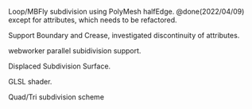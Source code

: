 Loop/MBFly subdivision using PolyMesh halfEdge. @done(2022/04/09) except for attributes, which needs to be refactored.

Support Boundary and Crease, investigated discontinuity of attributes.

webworker parallel subidivision support.

Displaced Subdivision Surface.

GLSL shader.

Quad/Tri subdivision scheme
